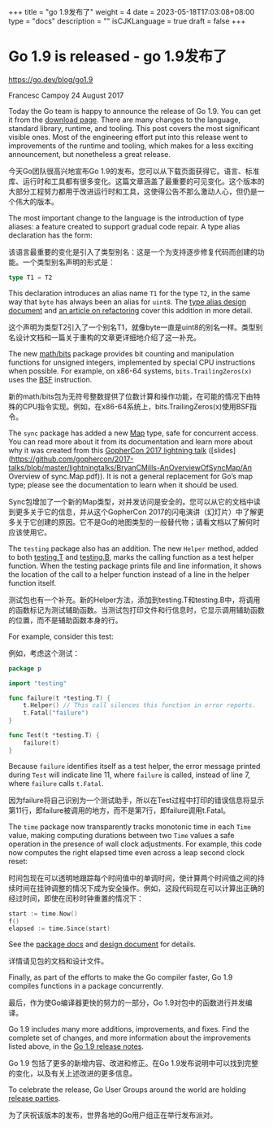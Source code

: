 +++
title = "go 1.9发布了"
weight = 4
date = 2023-05-18T17:03:08+08:00
type = "docs"
description = ""
isCJKLanguage = true
draft = false
+++

# Go 1.9 is released - go 1.9发布了

https://go.dev/blog/go1.9

Francesc Campoy
24 August 2017

Today the Go team is happy to announce the release of Go 1.9. You can get it from the [download page](https://go.dev/dl/). There are many changes to the language, standard library, runtime, and tooling. This post covers the most significant visible ones. Most of the engineering effort put into this release went to improvements of the runtime and tooling, which makes for a less exciting announcement, but nonetheless a great release.

今天Go团队很高兴地宣布Go 1.9的发布。您可以从下载页面获得它。语言、标准库、运行时和工具都有很多变化。这篇文章涵盖了最重要的可见变化。这个版本的大部分工程努力都用于改进运行时和工具，这使得公告不那么激动人心，但仍是一个伟大的版本。

The most important change to the language is the introduction of type aliases: a feature created to support gradual code repair. A type alias declaration has the form:

该语言最重要的变化是引入了类型别名：这是一个为支持逐步修复代码而创建的功能。一个类型别名声明的形式是：

```go
type T1 = T2
```

This declaration introduces an alias name `T1` for the type `T2`, in the same way that `byte` has always been an alias for `uint8`. The [type alias design document](https://go.dev/design/18130-type-alias) and [an article on refactoring](https://go.dev/talks/2016/refactor.article) cover this addition in more detail.

这个声明为类型T2引入了一个别名T1，就像byte一直是uint8的别名一样。类型别名设计文档和一篇关于重构的文章更详细地介绍了这一补充。

The new [math/bits](https://go.dev/pkg/math/bits) package provides bit counting and manipulation functions for unsigned integers, implemented by special CPU instructions when possible. For example, on x86-64 systems, `bits.TrailingZeros(x)` uses the [BSF](https://pdos.csail.mit.edu/6.828/2010/readings/i386/BSF.htm) instruction.

新的math/bits包为无符号整数提供了位数计算和操作功能，在可能的情况下由特殊的CPU指令实现。例如，在x86-64系统上，bits.TrailingZeros(x)使用BSF指令。

The `sync` package has added a new [Map](https://go.dev/pkg/sync#Map) type, safe for concurrent access. You can read more about it from its documentation and learn more about why it was created from this [GopherCon 2017 lightning talk](https://www.youtube.com/watch?v=C1EtfDnsdDs) ([slides](https://github.com/gophercon/2017-talks/blob/master/lightningtalks/BryanCMills-AnOverviewOfSyncMap/An Overview of sync.Map.pdf)). It is not a general replacement for Go’s map type; please see the documentation to learn when it should be used.

Sync包增加了一个新的Map类型，对并发访问是安全的。您可以从它的文档中读到更多关于它的信息，并从这个GopherCon 2017的闪电演讲（幻灯片）中了解更多关于它创建的原因。它不是Go的地图类型的一般替代物；请看文档以了解何时应该使用它。

The `testing` package also has an addition. The new `Helper` method, added to both [testing.T](https://go.dev/pkg/testing#T.Helper) and [testing.B](https://go.dev/pkg/testing#B.Helper), marks the calling function as a test helper function. When the testing package prints file and line information, it shows the location of the call to a helper function instead of a line in the helper function itself.

测试包也有一个补充。新的Helper方法，添加到testing.T和testing.B中，将调用的函数标记为测试辅助函数。当测试包打印文件和行信息时，它显示调用辅助函数的位置，而不是辅助函数本身的行。

For example, consider this test:

例如，考虑这个测试：

```go
package p

import "testing"

func failure(t *testing.T) {
    t.Helper() // This call silences this function in error reports.
    t.Fatal("failure")
}

func Test(t *testing.T) {
    failure(t)
}
```

Because `failure` identifies itself as a test helper, the error message printed during `Test` will indicate line 11, where `failure` is called, instead of line 7, where `failure` calls `t.Fatal`.

因为failure将自己识别为一个测试助手，所以在Test过程中打印的错误信息将显示第11行，即failure被调用的地方，而不是第7行，即failure调用t.Fatal。

The `time` package now transparently tracks monotonic time in each `Time` value, making computing durations between two `Time` values a safe operation in the presence of wall clock adjustments. For example, this code now computes the right elapsed time even across a leap second clock reset:

时间包现在可以透明地跟踪每个时间值中的单调时间，使计算两个时间值之间的持续时间在挂钟调整的情况下成为安全操作。例如，这段代码现在可以计算出正确的经过时间，即使在闰秒时钟重置的情况下：

```go
start := time.Now()
f()
elapsed := time.Since(start)
```

See the [package docs](http://beta.golang.org/pkg/time/#hdr-Monotonic_Clocks) and [design document](https://github.com/golang/proposal/blob/master/design/12914-monotonic.md) for details.

详情请见包的文档和设计文件。

Finally, as part of the efforts to make the Go compiler faster, Go 1.9 compiles functions in a package concurrently.

最后，作为使Go编译器更快的努力的一部分，Go 1.9对包中的函数进行并发编译。

Go 1.9 includes many more additions, improvements, and fixes. Find the complete set of changes, and more information about the improvements listed above, in the [Go 1.9 release notes](https://go.dev/doc/go1.9).

Go 1.9 包括了更多的新增内容、改进和修正。在Go 1.9发布说明中可以找到完整的变化，以及有关上述改进的更多信息。

To celebrate the release, Go User Groups around the world are holding [release parties](https://github.com/golang/cowg/blob/master/events/2017-08-go1.9-release-party.md).

为了庆祝该版本的发布，世界各地的Go用户组正在举行发布派对。
